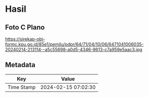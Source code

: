 # Hasil

## Foto C Plano

https://sirekap-obj-formc.kpu.go.id/85e1/pemilu/pdpr/64/71/04/10/06/6471041006035-20240214-213114--a5c55698-a0d5-4346-9613-c7a959e5aac3.jpg


## Metadata

| Key        | Value               |
| ---------- | ------------------- |
| Time Stamp | 2024-02-15 07:02:30 |



